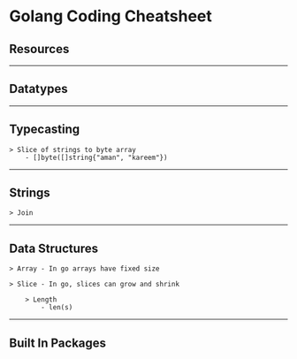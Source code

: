 # Golang Coding Cheatsheet


## Resources

----------------------------------------------------------------------------------------------------------------------------------------------------------------------------

## Datatypes

----------------------------------------------------------------------------------------------------------------------------------------------------------------------------

## Typecasting

    > Slice of strings to byte array
        - []byte([]string{"aman", "kareem"})

----------------------------------------------------------------------------------------------------------------------------------------------------------------------------

## Strings

    > Join

----------------------------------------------------------------------------------------------------------------------------------------------------------------------------

## Data Structures

    > Array - In go arrays have fixed size

    > Slice - In go, slices can grow and shrink

        > Length
            - len(s)


----------------------------------------------------------------------------------------------------------------------------------------------------------------------------

## Built In Packages
